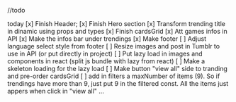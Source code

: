 //todo

today
[x] Finish Header;
[x] Finish Hero section
[x] Transform trending title in dinamic using props and types
[x] Finish cardsGrid
[x] Att games infos in API
[x] Make the infos bar under trendings 
[x] Make footer
[ ] Adjust language select style from footer 
[ ] Resize images and post in Tumblr to use in API (or put directly in project)
[ ] Put lazy load in images and components in react (split js bundle with lazy from react)
[ ] Make a skeleton loading for the lazy load
[ ] Make button "view all" side to tranding and pre-order cardsGrid
[ ] add in filters a maxNumber of items (9). So if trendings have more than 9, just put 9 in the filtered const. All the items just appers when click in "view all"
...

